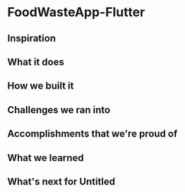 # FoodWasteApp-Flutter

## Inspiration

## What it does

## How we built it

## Challenges we ran into

## Accomplishments that we're proud of

## What we learned

## What's next for Untitled
